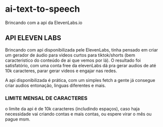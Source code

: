 # ai-text-to-speech
Brincando com a api da ElevenLabs.io

## API ELEVEN LABS

Brincando com api disponibilizada pele ElevenLabs, tinha pensado em criar um gerador de áudio para videos curtos para tiktok/shorts (bem caracteristico do conteúdo de ai que vemos por lá).
O resultado foi satisfatório, com uma conta free da elevenLabs dá pra gerar audios de até 10k caracteres, parar gerar videos e engajar nas redes.

A api disponibilizada é prática, com um simples fetch a gente já consegue criar audios entonação, linguas diferentes e mais.

### LIMITE MENSAL DE CARACTERES
o limite da api é de 10k caracteres (includindo espaços), caso haja necessidade vai criando contas e mais contas, ou espere virar o mês ou pague msm.
